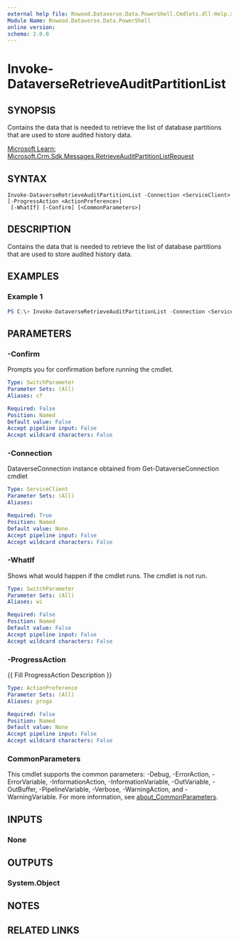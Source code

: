 ```yaml
---
external help file: Rnwood.Dataverse.Data.PowerShell.Cmdlets.dll-Help.xml
Module Name: Rnwood.Dataverse.Data.PowerShell
online version:
schema: 2.0.0
---
```


# Invoke-DataverseRetrieveAuditPartitionList

## SYNOPSIS
Contains the data that is needed to retrieve the list of database partitions that are used to store audited history data.

[Microsoft Learn: Microsoft.Crm.Sdk.Messages.RetrieveAuditPartitionListRequest](https://learn.microsoft.com/dotnet/api/Microsoft.Crm.Sdk.Messages.RetrieveAuditPartitionListRequest)

## SYNTAX

```
Invoke-DataverseRetrieveAuditPartitionList -Connection <ServiceClient> [-ProgressAction <ActionPreference>]
 [-WhatIf] [-Confirm] [<CommonParameters>]
```

## DESCRIPTION
Contains the data that is needed to retrieve the list of database partitions that are used to store audited history data.

## EXAMPLES

### Example 1
```powershell
PS C:\> Invoke-DataverseRetrieveAuditPartitionList -Connection <ServiceClient>
```

## PARAMETERS

### -Confirm
Prompts you for confirmation before running the cmdlet.

```yaml
Type: SwitchParameter
Parameter Sets: (All)
Aliases: cf

Required: False
Position: Named
Default value: False
Accept pipeline input: False
Accept wildcard characters: False
```

### -Connection
DataverseConnection instance obtained from Get-DataverseConnection cmdlet

```yaml
Type: ServiceClient
Parameter Sets: (All)
Aliases:

Required: True
Position: Named
Default value: None
Accept pipeline input: False
Accept wildcard characters: False
```

### -WhatIf
Shows what would happen if the cmdlet runs. The cmdlet is not run.

```yaml
Type: SwitchParameter
Parameter Sets: (All)
Aliases: wi

Required: False
Position: Named
Default value: False
Accept pipeline input: False
Accept wildcard characters: False
```

### -ProgressAction
{{ Fill ProgressAction Description }}

```yaml
Type: ActionPreference
Parameter Sets: (All)
Aliases: proga

Required: False
Position: Named
Default value: None
Accept pipeline input: False
Accept wildcard characters: False
```

### CommonParameters
This cmdlet supports the common parameters: -Debug, -ErrorAction, -ErrorVariable, -InformationAction, -InformationVariable, -OutVariable, -OutBuffer, -PipelineVariable, -Verbose, -WarningAction, and -WarningVariable. For more information, see [about_CommonParameters](http://go.microsoft.com/fwlink/?LinkID=113216).

## INPUTS

### None
## OUTPUTS

### System.Object
## NOTES

## RELATED LINKS
